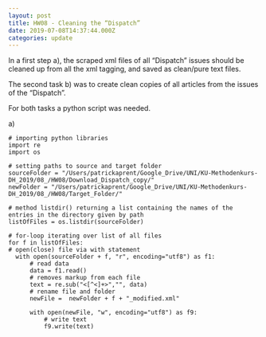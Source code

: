 ```yaml
---
layout: post
title: HW08 - Cleaning the “Dispatch”
date: 2019-07-08T14:37:44.000Z
categories: update
---
```


In a first step a), the scraped xml files of all “Dispatch” issues should be cleaned up from all the xml tagging, and saved as clean/pure text files.

The second task b) was to create clean copies of all articles from the issues of the “Dispatch”.

For both tasks a python script was needed.

a)
```
# importing python libraries
import re
import os

# setting paths to source and target folder
sourceFolder = "/Users/patrickaprent/Google_Drive/UNI/KU-Methodenkurs-DH_2019/08_/HW08/Download_Dispatch_copy/"
newFolder = "/Users/patrickaprent/Google_Drive/UNI/KU-Methodenkurs-DH_2019/08_/HW08/Target_Folder/"

# method listdir() returning a list containing the names of the entries in the directory given by path
listOfFiles = os.listdir(sourceFolder)

# for-loop iterating over list of all files
for f in listOfFiles:
# open(close) file via with statement
  with open(sourceFolder + f, "r", encoding="utf8") as f1:
      # read data
      data = f1.read()
      # removes markup from each file
      text = re.sub("<[^<]+>","", data)
      # rename file and folder
      newFile =  newFolder + f + "_modified.xml"

      with open(newFile, "w", encoding="utf8") as f9:
          # write text
          f9.write(text)
```
